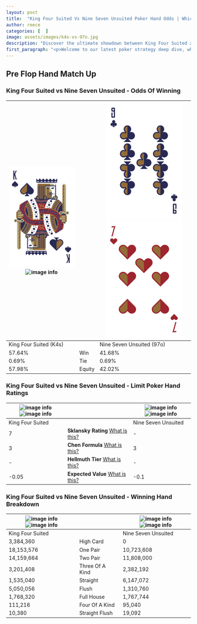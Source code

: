 ```yaml
---
layout: post
title:  "King Four Suited Vs Nine Seven Unsuited Poker Hand Odds | Which Is The Better Hand In Poker? A Complete Guide"
author: reece
categories: [  ]
image: assets/images/k4s-vs-97o.jpg
description: "Discover the ultimate showdown between King Four Suited and Nine Seven Unsuited in poker! Uncover the odds, strategies, and scenarios where one hand triumphs over the other. Get ready to up your poker game with this thrilling analysis."
first_paragraph: "<p>Welcome to our latest poker strategy deep dive, where we're pitting two distinct hands against each other in a high-stakes showdown: King Four Suited vs Nine Seven Unsuited.</p><p>In the dynamic world of poker, every decision counts, and knowing which hand holds the upper hand is key to your success at the table.</p><p>In this article, we'll dissect these two hands, explore the scenarios where one dominates the other, and equip you with the knowledge to make strategic choices that can tip the odds in your favor.</p><p>Get ready to unravel the intriguing dynamics of these poker hands and elevate your game to new heights.</p>"
---
```




[comment]: # (sp0)

## Pre Flop Hand Match Up

<div class="table hand-ratings" markdown="1"> 



### King Four Suited vs Nine Seven Unsuited - Odds Of Winning


    
| ![image info](assets/images/hand1/k.png) ![image info](assets/images/hand1/4s.png) |  | ![image info](assets/images/hand2/9.png) ![image info](assets/images/hand2/7o.png) |
| -------- | -------- | -------- |
| King Four Suited (K4s) |  | Nine Seven Unsuited (97o) |
| 57.64% | Win | 41.68% |
| 0.69% | Tie | 0.69% |
| 57.98% | Equity | 42.02% |




[comment]: # (sp1)



### King Four Suited vs Nine Seven Unsuited - Limit Poker Hand Ratings


    
| ![image info](https://www.riverpairs.com/assets/images/hand1/k.png) ![image info](https://www.riverpairs.com/assets/images/hand1/4s.png) |  | ![image info](https://www.riverpairs.com/assets/images/hand2/9.png) ![image info](https://www.riverpairs.com/assets/images/hand2/7o.png) |
| -------- | -------- | -------- |
| King Four Suited |  | Nine Seven Unsuited |
| 7 | **Sklansky Rating** [What is this?](/sklansky-rating-explained) | - |
| 3 | **Chen Formula** [What is this?](/chen-formula-explained) | 3 |
| - | **Hellmuth Tier** [What is this?](/Hellmuth-tier-explained) | - |
| -0.05 | **Expected Value** [What is this?](/expected-value-explained) | -0.1 |




[comment]: # (sp2)



### King Four Suited vs Nine Seven Unsuited - Winning Hand Breakdown


    
| ![image info](https://www.riverpairs.com/assets/images/hand1/k.png) ![image info](https://www.riverpairs.com/assets/images/hand1/4s.png) |  | ![image info](https://www.riverpairs.com/assets/images/hand2/9.png) ![image info](https://www.riverpairs.com/assets/images/hand2/7o.png) |
| -------- | -------- | -------- |
| King Four Suited |  | Nine Seven Unsuited |
| 3,384,360 | High Card | 0 |
| 18,153,576 | One Pair | 10,723,608 |
| 14,159,664 | Two Pair | 11,808,000 |
| 3,201,408 | Three Of A Kind | 2,382,192 |
| 1,535,040 | Straight | 6,147,072 |
| 5,050,056 | Flush | 1,310,760 |
| 1,768,320 | Full House | 1,767,744 |
| 111,216 | Four Of A Kind | 95,040 |
| 10,380 | Straight Flush | 19,092 |




[comment]: # (sp3)



</div>

[comment]: # (sp4)



[comment]: # (sp5)

